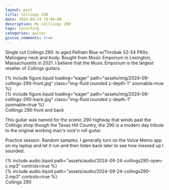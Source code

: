 ```yaml
---
layout: post
title: Collings 290
date: 2024-09-24 19:00:00
description: My Colllings 290
tags: recording
categories: guitar
giscus_comments: true
---
```


Single cut Collings 290. In aged Pelham Blue w/Throbak 52-54 P90s. Mahogany neck and body. Bought from Music Emporium in Lexington, Massachusetts in 2021.
I believe that the Music Emporium is the largest reseller of Collings guitars.

<div class="row mt-3">
    <div class="col-sm mt-3 mt-md-0">
        {% include figure.liquid loading="eager"
        path="assets/img/2024-09-collings-290-front.jpg" class="img-fluid rounded z-depth-1"  zoomable=true %}
    </div>
    <div class="col-sm mt-3 mt-md-0">
        {% include figure.liquid loading="eager" 
        path="assets/img/2024-09-collings-290-back.jpg"
        class="img-fluid rounded z-depth-1"  zoomable=true %}
    </div>
</div>
<div class="caption">
  Colllings 290 front and back
</div>

This guitar was named for the scenic 290 highway that winds past the Collings shop though the Texas Hill Country, the 290 is a modern day tribute to the original working man's rock'n roll guitar.

Practice session. Random samples. I generally turn on the Voice Memo app on my laptop and let it run and then listen back later to see how messed up I sounded.

<div class="row mt-3">
    <div class="col-sm mt-3 mt-md-0">
        {% include audio.liquid 
        path="assets/audio/2024-09-24-collings290-open-c.mp3" controls=true %}
    </div>
    <div class="col-sm mt-3 mt-md-0">
        {% include audio.liquid 
        path="assets/audio/2024-09-24-collings290-2.mp3" controls=true %}
    </div>
</div>
<div class="caption">
  Collings 290
</div>
